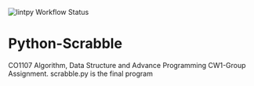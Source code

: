 ![lintpy Workflow Status](https://github.com/konhub/Python-Scrabble/blob/main/.github/workflows/pylint.yml/badge.svg)
# Python-Scrabble
CO1107 Algorithm, Data Structure and Advance Programming CW1-Group Assignment.
scrabble.py is the final program
